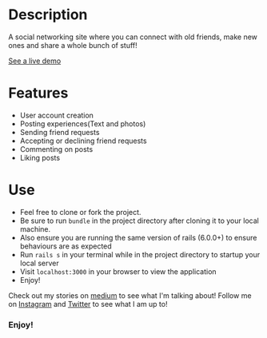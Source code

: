 # Description
A social networking site where you can connect with old friends, make new ones and share a whole bunch of stuff!

[See a live demo](http://eventor-io.herokuapp.com)

# Features
* User account creation
* Posting experiences(Text and photos)
* Sending friend requests
* Accepting or declining friend requests
* Commenting on posts
* Liking posts

# Use
* Feel free to clone or fork the project. 
* Be sure to run `bundle` in the project directory after cloning it to your local machine.
* Also ensure you are running the same version of rails (6.0.0+) to ensure behaviours are as expected
* Run `rails s` in your terminal while in the project directory to startup your local server
* Visit `localhost:3000` in your browser to view the application
* Enjoy!

Check out my stories on [medium](https://medium.com/@oluwadamilareo_) to see what I'm talking about!
Follow me on [Instagram](https://instagram.com/oluwadamilare_olusakin) and [Twitter](https://twitter.com/oluwadamilareo_) to see what I am up to!

### Enjoy!

